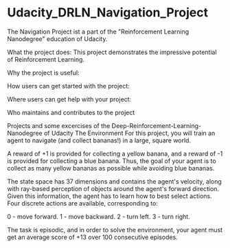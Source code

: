 # Udacity_DRLN_Navigation_Project
The Navigation Project ist a part of the "Reinforcement Learning Nanodegree" education of Udacity.

What the project does:
This project demonstrates the impressive potential of Reinforcement Learning.



Why the project is useful:


How users can get started with the project:


Where users can get help with your project:


Who maintains and contributes to the project


Projects and some  excercises of the Deep-Reinforcement-Learning-Nanodegree of Udacity
The Environment
For this project, you will train an agent to navigate (and collect bananas!) in a large, square world.


A reward of +1 is provided for collecting a yellow banana, and a reward of -1 is provided for collecting a blue banana. Thus, the goal of your agent is to collect as many yellow bananas as possible while avoiding blue bananas.

The state space has 37 dimensions and contains the agent's velocity, along with ray-based perception of objects around the agent's forward direction. Given this information, the agent has to learn how to best select actions. Four discrete actions are available, corresponding to:

0 - move forward.
1 - move backward.
2 - turn left.
3 - turn right.


The task is episodic, and in order to solve the environment, your agent must get an average score of +13 over 100 consecutive episodes.
